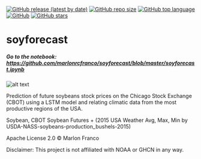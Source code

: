 [![GitHub release (latest by date)](https://img.shields.io/github/v/release/marlonrcfranco/soyforecast)](https://github.com/marlonrcfranco/soyforecast/releases)
[![GitHub repo size](https://img.shields.io/github/repo-size/marlonrcfranco/soyforecast)](https://github.com/marlonrcfranco/soyforecast)
[![GitHub top language](https://img.shields.io/github/languages/top/marlonrcfranco/soyforecast)](https://github.com/marlonrcfranco/soyforecast)
[![GitHub](https://img.shields.io/github/license/marlonrcfranco/soyforecast)](https://github.com/marlonrcfranco/soyforecast/blob/master/LICENSE)
[![GitHub stars](https://img.shields.io/github/stars/marlonrcfranco/soyforecast?style=social)](https://github.com/marlonrcfranco/soyforecast/stargazers)

# soyforecast
##### Go to the notebook: https://github.com/marlonrcfranco/soyforecast/blob/master/soyforecast.ipynb

![alt text](https://github.com/marlonrcfranco/soyforecast/blob/master/Selection_244.png?raw=true)

Prediction of future soybeans stock prices on the Chicago Stock Exchange (CBOT) using a LSTM model and relating climatic data from the most productive regions of the USA.

Soybean, CBOT Soybean Futures + (2015 USA Weather Avg, Max, Min by USDA-NASS-soybeans-production_bushels-2015)

Apache License 2.0 © Marlon Franco

Disclaimer: This project is not affiliated with NOAA or GHCN in any way.
